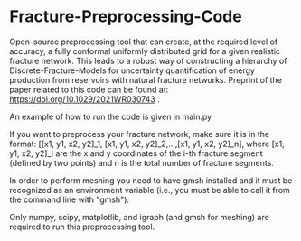 # Fracture-Preprocessing-Code
Open-source preprocessing tool that can create, at the required level of accuracy, a fully conformal uniformly distributed grid for a given realistic fracture network. This leads to a robust way of constructing a hierarchy of Discrete-Fracture-Models for uncertainty quantification of energy production from reservoirs with natural fracture networks. Preprint of the paper related to this code can be found at: https://doi.org/10.1029/2021WR030743 .

An example of how to run the code is given in main.py 

If you want to preprocess your fracture network, make sure it is in the format:
  [[x1, y1, x2, y2]_1, [x1, y1, x2, y2]_2,...,[x1, y1, x2, y2]_n], where [x1, y1, x2, y2]_i are the x and y coordinates of the i-th fracture segment (defined by two points) and n is the total number of fracture segments.

In order to perform meshing you need to have gmsh installed and it must be recognized as an environment variable (i.e., you must be able to call it from the command line with "gmsh").

Only numpy, scipy, matplotlib, and igraph (and gmsh for meshing) are required to run this preprocessing tool.
